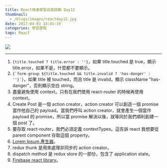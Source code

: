 ```yaml
---
title: React快速學習自我挑戰 Day12
thumbnail:
  - /blogs/images/reactday12.jpg
date: 2017-04-03 14:41:19
categories: 學習歷程
tags: React
---
```

<img src="/blogs/images/reactday12.jpg">

***
1. `{title.touched ? title.error : ''}`，如果 title.touched 是  true，顯示 title.error，如果不是，什麼都不要顯示。
2. ```{`form-group ${title.touched && title.invalid ? 'has-danger' : ''}`}```，如果 title 被 touched，而且 title 是 invalid，顯示 className "has-danger"，否則顯示空白 string。
3. 盡量避免使用 context。只有在我們使用 react-router 的時候再使用 context。
4. Create Post 是一個 action creator，action creator 可以創造一個 promise 當作他自己的 payload。當我們呼叫 action creator，就會產生一個當作 payload 的 promise，所以當 promise 解決以後，就等同於我們順利創建一個 post 了。
5. 要存取 react-router，我們必須定義 contextTypes。這告訴 react 我想要從 parent component 存取這個 property。
6. [Lorem Ipsum 產生器](http://www.lipsum.com/)。
7. redux thunk 是用來處理非同步的 action creator。
8. dispatch method 是 redux store 的一部份，包含了 application state。
9. [Firebase react library](https://www.firebase.com/docs/web/libraries/react/)。
